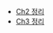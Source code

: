 - [Ch2 정리](https://fringe-pancreas-e46.notion.site/ch2-d19ad40be50a4b63a1999f13a9610779)
- [Ch3 정리](https://fringe-pancreas-e46.notion.site/ch3-c629815dd4564bfc83eea3075d1618db)
